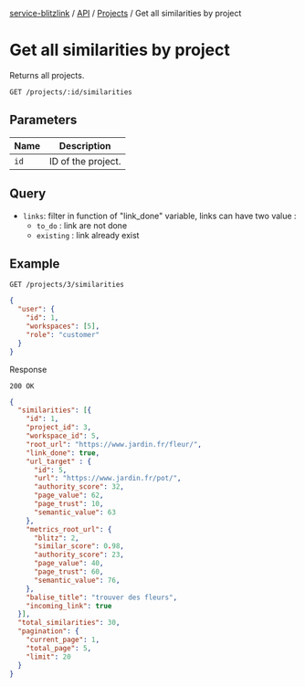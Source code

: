 [service-blitzlink](../../../README.md) / [API](../README.md) / [Projects](./README.md) / 
Get all similarities by project

# Get all similarities by project

Returns all projects.

```
GET /projects/:id/similarities
```

## Parameters

| Name | Description        |
|------|--------------------|
| `id` | ID of the project. |

## Query

* `links`: filter in function of "link_done" variable, links can have two value : 
  * `to_do` : link are not done
  * `existing` : link already exist 

## Example

```
GET /projects/3/similarities
```

```json
{
  "user": {
    "id": 1,
    "workspaces": [5],
    "role": "customer"
  }
}
```

Response

```
200 OK
```

```json
{
  "similarities": [{
    "id": 1,
    "project_id": 3,
    "workspace_id": 5,
    "root_url": "https://www.jardin.fr/fleur/",
    "link_done": true,
    "url_target" : {
      "id": 5,
      "url": "https://www.jardin.fr/pot/",
      "authority_score": 32,
      "page_value": 62,
      "page_trust": 10,
      "semantic_value": 63
    },
    "metrics_root_url": {
      "blitz": 2,
      "similar_score": 0.98,
      "authority_score": 23,
      "page_value": 40,
      "page_trust": 60,
      "semantic_value": 76,
    },
    "balise_title": "trouver des fleurs",
    "incoming_link": true
  }],
  "total_similarities": 30,
  "pagination": {
    "current_page": 1,
    "total_page": 5,
    "limit": 20
  }
}
```
